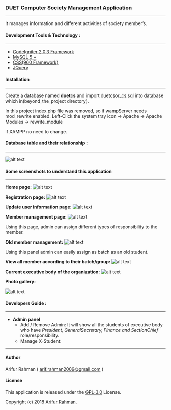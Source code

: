 ### DUET Computer Society Management Application
---
It manages information and different activities of society member’s.

#### Development Tools & Technology :
---
* [CodeIgniter 2.0.3 Framework](https://www.codeigniter.com/)
* [MySQL 5 +](https://www.mysql.com/)
* [CSS(960 Framework)](http://960.gs/)
* [JQuery](https://jquery.com/)

#### Installation
---
Create a database named **duetcs** and import duetcsor_cs.sql into database which in(beyond_the_project directory).

In this project index.php file was removed, 
so if wampServer
needs mod_rewrite enabled.
Left-Click the system tray icon -> Apache -> Apache Modules -> rewrite_module

if XAMPP no need to change.

#### Database table and their relationship :
---
![alt text](https://i.imgur.com/aGhugq0.png "Database design")


#### Some screenshots to understand this application
---
**Home page:**
![alt text](https://i.imgur.com/99Bd8GA.png "Landing page")


**Registration page:**
![alt text](https://i.imgur.com/qsv2Gl2.png "Registration page")


**Update user information page:**
![alt text](https://i.imgur.com/43DpXk8.png "Update")


**Member management page:**
![alt text](https://i.imgur.com/knxKslf.png "Member selection")

Using this page, admin can assign different types of responsibility to the member.


**Old member management:**
![alt text](https://i.imgur.com/SKjkM1I.png "x-student")

Using this panel admin can easily assign as batch as an old student.


**View all member according to their batch/group:**
![alt text](https://i.imgur.com/sNuRbab.png "previous student group")


**Current executive body of the organization:**
![alt text](https://i.imgur.com/YIsYZqL.png "Current executive body")


**Photo gallery:**

![alt text](https://i.imgur.com/Z3FwoND.png "Photo gallery of different activities")


#### Developers Guide :
---
- **Admin panel**
    - Add / Remove Admin: It will show all the students of executive body who have *President, GeneralSecretary, Finance  and SectionChief* role/responsibility.
    - Manage X-Student:

---
#### Author
Arifur Rahman ( arif.rahman2009@gmail.com )

#### License
This application is released under the [GPL-3.0](https://github.com/arif2009/DuetCs/blob/master/LICENSE) License.

Copyright (c) 2018 [Arifur Rahman.](https://arif2009.github.io/)